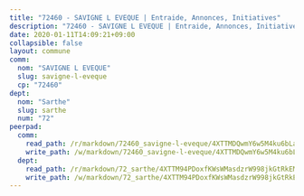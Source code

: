 ```yaml
---
title: "72460 - SAVIGNE L EVEQUE | Entraide, Annonces, Initiatives"
description: "72460 - SAVIGNE L EVEQUE | Entraide, Annonces, Initiatives"
date: 2020-01-11T14:09:21+09:00
collapsible: false
layout: commune
comm:
  nom: "SAVIGNE L EVEQUE"
  slug: savigne-l-eveque
  cp: "72460"
dept:
  nom: "Sarthe"
  slug: sarthe
  num: "72"
peerpad:
  comm:
    read_path: /r/markdown/72460_savigne-l-eveque/4XTTMDQwmY6w5M4ku6bLaE1EJ5h41C4D2KTfDCXZgdHcD7v65
    write_path: /w/markdown/72460_savigne-l-eveque/4XTTMDQwmY6w5M4ku6bLaE1EJ5h41C4D2KTfDCXZgdHcD7v65-K3TgV1hABoPaTZNugQhWFXhW8Qwer9zVhdwRKfdj519AGh4eYgEPFmSRZpZ5W9Vi5LYF4yfZW2MckNGcshCcePNFJ9ruvmiZWXLGahGWRUt61Jv8CtqpNmDimr4ogwmxNVSqmgHF
  dept:
    read_path: /r/markdown/72_sarthe/4XTTM94PDoxfKWsWMasdzrW998jkGtRkEM3CSUC42xSpuJKZ5
    write_path: /w/markdown/72_sarthe/4XTTM94PDoxfKWsWMasdzrW998jkGtRkEM3CSUC42xSpuJKZ5-K3TgTpjFyG67yVeuXvSAfSYzY4Yx2FMtDhgpv5HM2EDBJRVMn95z33xx4XjRNYNVaVsBPQ1t4pG9MoyNqwTqa8mcnEUB8rK4BMVbvUhCtGWCPSFnDCaT8GJTyimDgsCirLN3zswh
---
```


